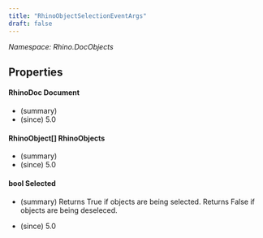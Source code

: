 ```yaml
---
title: "RhinoObjectSelectionEventArgs"
draft: false
---
```


*Namespace: Rhino.DocObjects*
## Properties
#### RhinoDoc Document
- (summary) 
- (since) 5.0
#### RhinoObject[] RhinoObjects
- (summary) 
- (since) 5.0
#### bool Selected
- (summary) 
       Returns True if objects are being selected.
       Returns False if objects are being deseleced.
       
- (since) 5.0
